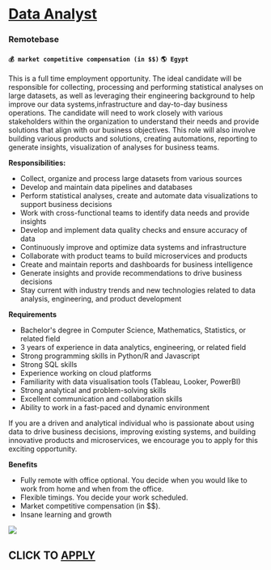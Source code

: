# [Data Analyst](https://www.remotewlb.com/apply/data-analyst-89102)  
### Remotebase  
#### `💰 market competitive compensation (in $$)` `🌎 Egypt`  

  
This is a full time employment opportunity. The ideal candidate will be responsible for collecting, processing and performing statistical analyses on large datasets, as well as leveraging their engineering background to help improve our data systems,infrastructure and day-to-day business operations. The candidate will need to work closely with various stakeholders within the organization to understand their needs and provide solutions that align with our business objectives. This role will also involve building various products and solutions, creating automations, reporting to generate insights, visualization of analyses for business teams.

 **Responsibilities:**

  * Collect, organize and process large datasets from various sources
  * Develop and maintain data pipelines and databases
  * Perform statistical analyses, create and automate data visualizations to support business decisions
  * Work with cross-functional teams to identify data needs and provide insights
  * Develop and implement data quality checks and ensure accuracy of data
  * Continuously improve and optimize data systems and infrastructure
  * Collaborate with product teams to build microservices and products
  * Create and maintain reports and dashboards for business intelligence
  * Generate insights and provide recommendations to drive business decisions
  * Stay current with industry trends and new technologies related to data analysis, engineering, and product development

**Requirements**

  * Bachelor's degree in Computer Science, Mathematics, Statistics, or related field
  * 3 years of experience in data analytics, engineering, or related field
  * Strong programming skills in Python/R and Javascript
  * Strong SQL skills
  * Experience working on cloud platforms
  * Familiarity with data visualisation tools (Tableau, Looker, PowerBI)
  * Strong analytical and problem-solving skills
  * Excellent communication and collaboration skills
  * Ability to work in a fast-paced and dynamic environment

If you are a driven and analytical individual who is passionate about using data to drive business decisions, improving existing systems, and building innovative products and microservices, we encourage you to apply for this exciting opportunity.

 **Benefits**

  * Fully remote with office optional. You decide when you would like to work from home and when from the office.
  * Flexible timings. You decide your work scheduled.
  * Market competitive compensation (in $$).
  * Insane learning and growth

![](https://remotive.com/job/track/1904301/blank.gif?source=public_api)  
## CLICK TO [APPLY](https://www.remotewlb.com/apply/data-analyst-89102)


